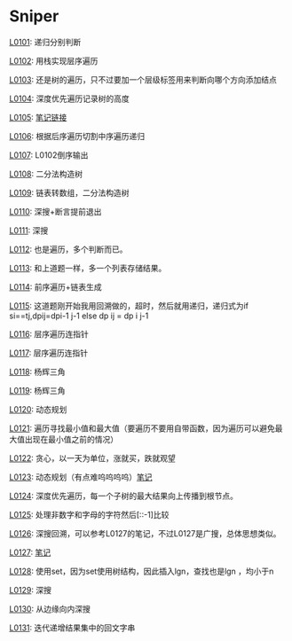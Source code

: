 # Sniper
[L0101](https://leetcode-cn.com/problems/symmetric-tree/): 递归分别判断

[L0102](https://leetcode-cn.com/problems/binary-tree-level-order-traversal/): 用栈实现层序遍历

[L0103](https://leetcode-cn.com/problems/binary-tree-zigzag-level-order-traversal/): 还是树的遍历，只不过要加一个层级标签用来判断向哪个方向添加结点

[L0104](https://leetcode-cn.com/problems/maximum-depth-of-binary-tree/): 深度优先遍历记录树的高度

[L0105](https://leetcode-cn.com/problems/construct-binary-tree-from-preorder-and-inorder-traversal/):
[笔记链接](http://www.sniper97.cn/index.php/note/algorithm/2935/)

[L0106](https://leetcode-cn.com/problems/construct-binary-tree-from-inorder-and-postorder-traversal/): 根据后序遍历切割中序遍历递归

[L0107](https://leetcode-cn.com/problems/binary-tree-level-order-traversal-ii/): L0102倒序输出

[L0108](https://leetcode-cn.com/problems/convert-sorted-array-to-binary-search-tree/): 二分法构造树

[L0109](https://leetcode-cn.com/problems/convert-sorted-list-to-binary-search-tree/): 链表转数组，二分法构造树

[L0110](https://leetcode-cn.com/problems/balanced-binary-tree/): 深搜+断言提前退出

[L0111](https://leetcode-cn.com/problems/minimum-depth-of-binary-tree/): 深搜

[L0112](https://leetcode-cn.com/problems/path-sum/): 也是遍历，多个判断而已。

[L0113](https://leetcode-cn.com/problems/path-sum/): 和上道题一样，多一个列表存储结果。

[L0114](https://leetcode-cn.com/problems/flatten-binary-tree-to-linked-list/): 前序遍历+链表生成

[L0115](https://leetcode-cn.com/problems/distinct-subsequences/): 这道题刚开始我用回溯做的，超时，然后就用递归，递归式为if si==tj,dpij=dpi-1 j-1 else dp ij = dp i j-1

[L0116](https://leetcode-cn.com/problems/populating-next-right-pointers-in-each-node/): 层序遍历连指针

[L0117](https://leetcode-cn.com/problems/populating-next-right-pointers-in-each-node-ii/): 层序遍历连指针

[L0118](https://leetcode-cn.com/problems/pascals-triangle/): 杨辉三角

[L0119](https://leetcode-cn.com/problems/pascals-triangle-ii/): 杨辉三角

[L0120](https://leetcode-cn.com/problems/pascals-triangle-ii/): 动态规划

[L0121](https://leetcode-cn.com/problems/best-time-to-buy-and-sell-stock/): 遍历寻找最小值和最大值（要遍历不要用自带函数，因为遍历可以避免最大值出现在最小值之前的情况）

[L0122](https://leetcode-cn.com/problems/best-time-to-buy-and-sell-stock-ii/): 贪心，以一天为单位，涨就买，跌就观望

[L0123](https://leetcode-cn.com/problems/best-time-to-buy-and-sell-stock-iii/): 动态规划（有点难呜呜呜呜）[笔记](http://www.sniper97.cn/index.php/note/algorithm/3419/)

[L0124](https://leetcode-cn.com/problems/binary-tree-maximum-path-sum/): 深度优先遍历，每一个子树的最大结果向上传播到根节点。

[L0125](https://leetcode-cn.com/problems/valid-palindrome/): 处理非数字和字母的字符然后[::-1]比较

[L0126](https://leetcode-cn.com/problems/word-ladder-ii/): 深搜回溯，可以参考L0127的笔记，不过L0127是广搜，总体思想类似。

[L0127](https://leetcode-cn.com/problems/word-ladder/): [笔记](http://www.sniper97.cn/index.php/note/algorithm/3430/)

[L0128](https://leetcode-cn.com/problems/longest-consecutive-sequence/): 使用set，因为set使用树结构，因此插入lgn，查找也是lgn ，均小于n

[L0129](https://leetcode-cn.com/problems/sum-root-to-leaf-numbers/): 深搜

[L0130](https://leetcode-cn.com/problems/surrounded-regions/): 从边缘向内深搜

[L0131](https://leetcode-cn.com/problems/palindrome-partitioning/): 迭代递增结果集中的回文字串





